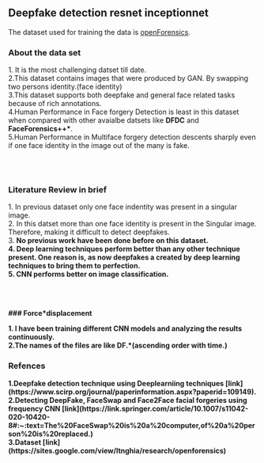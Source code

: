 ## Deepfake detection resnet inceptionnet

The dataset used for training the data is [openForensics](https://sites.google.com/view/ltnghia/research/openforensics).

### About the data set
<p>1. It is the most challenging datset till date.<br>
2.This dataset contains images that were produced by GAN. By swapping two persons identity.(face identity)<br> 
3.This dataset supports both deepfake and general face related tasks because of rich annotations.<br>
4.Human Performance in Face forgery Detection is least in this dataset when compared with other avaialbe datsets like <strong>DFDC</strong> and <strong>FaceForensics++*</strong>.<br>
5.Human Performance in Multiface forgery detection descents sharply even if one face identity in the image out of the many is fake.<br>


<br><br></p>

### Literature Review in brief
<p>1. In previous dataset only one face indentity was present in a singular image. <br>
 2. In this datset more than one face identity is present in the Singular image. Therefore, making it difficult to detect deepfakes.<br>
 3. <strong>No previous work have been done before on this dataset.<br>
 4. Deep learning techniques perform better than any other technique present. One reason is, as now deepfakes a created by deep learning techniques to bring them to perfection.<br>
 5. CNN performs better on image classification.

  <br><br>
  <p>
 ### Force*displacement
  
 <p>1. I have been training different CNN models and analyzing the results continuously.<br> 
  2.The names of the files are like DF.*(ascending order with time.)<br>

  
 ### Refences 
  <p> 1.Deepfake detection technique using Deeplearniing techniques [link](https://www.scirp.org/journal/paperinformation.aspx?paperid=109149).<br>
   2.Detecting DeepFake, FaceSwap and Face2Face facial forgeries using frequency CNN [link](https://link.springer.com/article/10.1007/s11042-020-10420-8#:~:text=The%20FaceSwap%20is%20a%20computer,of%20a%20person%20is%20replaced.)<br>
   3.Dataset [link](https://sites.google.com/view/ltnghia/research/openforensics)</p>
